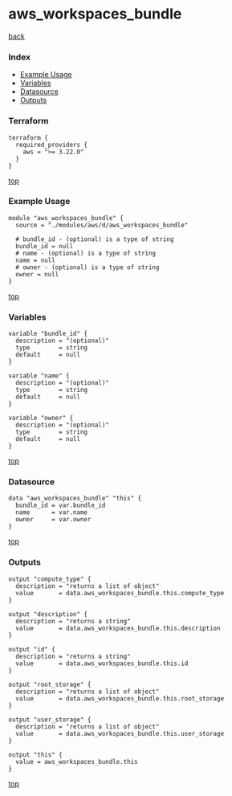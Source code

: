 # aws_workspaces_bundle

[back](../aws.md)

### Index

- [Example Usage](#example-usage)
- [Variables](#variables)
- [Datasource](#datasource)
- [Outputs](#outputs)

### Terraform

```hcl
terraform {
  required_providers {
    aws = ">= 3.22.0"
  }
}
```

[top](#index)

### Example Usage

```hcl
module "aws_workspaces_bundle" {
  source = "./modules/aws/d/aws_workspaces_bundle"

  # bundle_id - (optional) is a type of string
  bundle_id = null
  # name - (optional) is a type of string
  name = null
  # owner - (optional) is a type of string
  owner = null
}
```

[top](#index)

### Variables

```hcl
variable "bundle_id" {
  description = "(optional)"
  type        = string
  default     = null
}

variable "name" {
  description = "(optional)"
  type        = string
  default     = null
}

variable "owner" {
  description = "(optional)"
  type        = string
  default     = null
}
```

[top](#index)

### Datasource

```hcl
data "aws_workspaces_bundle" "this" {
  bundle_id = var.bundle_id
  name      = var.name
  owner     = var.owner
}
```

[top](#index)

### Outputs

```hcl
output "compute_type" {
  description = "returns a list of object"
  value       = data.aws_workspaces_bundle.this.compute_type
}

output "description" {
  description = "returns a string"
  value       = data.aws_workspaces_bundle.this.description
}

output "id" {
  description = "returns a string"
  value       = data.aws_workspaces_bundle.this.id
}

output "root_storage" {
  description = "returns a list of object"
  value       = data.aws_workspaces_bundle.this.root_storage
}

output "user_storage" {
  description = "returns a list of object"
  value       = data.aws_workspaces_bundle.this.user_storage
}

output "this" {
  value = aws_workspaces_bundle.this
}
```

[top](#index)